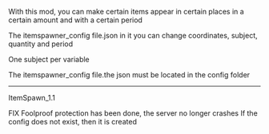 With this mod, you can make certain items appear in certain places in a certain amount and with a certain period

The itemspawner_config file.json in it you can change coordinates, subject, quantity and period

One subject per variable

The itemspawner_config file.the json must be located in the config folder

--------------------------------------------------------------------------
ItemSpawn_1.1

FIX Foolproof protection has been done, the server no longer crashes If the config does not exist, then it is created

